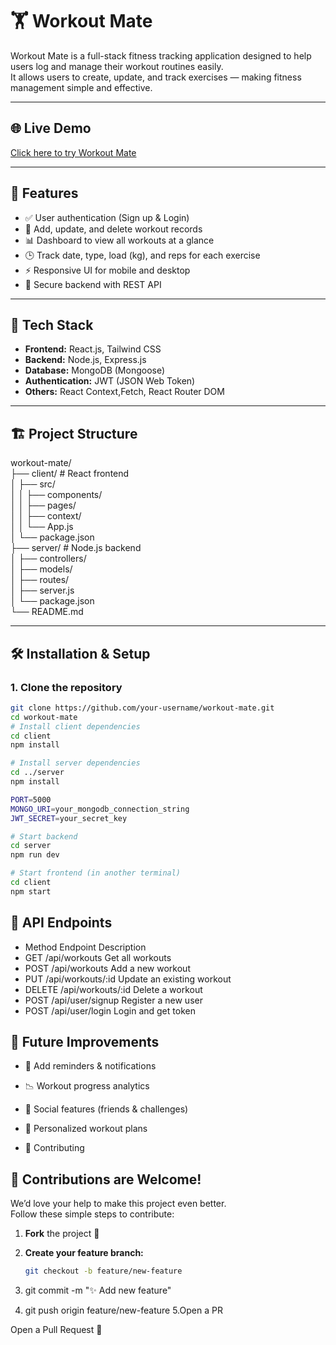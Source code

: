 # 🏋️ Workout Mate

Workout Mate is a full-stack fitness tracking application designed to help users log and manage their workout routines easily.  
It allows users to create, update, and track exercises — making fitness management simple and effective.

---

## 🌐 Live Demo
<a href="https://workout-mate-tan.vercel.app/login" target="_blank" rel="noopener noreferrer">Click here to try Workout Mate</a>


---

## 🚀 Features

- ✅ User authentication (Sign up & Login)  
- 📝 Add, update, and delete workout records  
- 📊 Dashboard to view all workouts at a glance  
- 🕒 Track date, type, load (kg), and reps for each exercise  
- ⚡ Responsive UI for mobile and desktop  
- 💾 Secure backend with REST API

---

## 🧰 Tech Stack

- **Frontend:** React.js, Tailwind CSS  
- **Backend:** Node.js, Express.js  
- **Database:** MongoDB (Mongoose)  
- **Authentication:** JWT (JSON Web Token)  
- **Others:** React Context,Fetch, React Router DOM

---

## 🏗️ Project Structure

workout-mate/  
├── client/ # React frontend  
│ ├── src/  
│ │ ├── components/  
│ │ ├── pages/  
│ │ ├── context/  
│ │ └── App.js  
│ └── package.json  
├── server/ # Node.js backend  
│ ├── controllers/  
│ ├── models/  
│ ├── routes/  
│ ├── server.js  
│ └── package.json  
└── README.md  


---

## 🛠️ Installation & Setup

### 1. Clone the repository
```bash
git clone https://github.com/your-username/workout-mate.git
cd workout-mate
# Install client dependencies
cd client
npm install

# Install server dependencies
cd ../server
npm install

PORT=5000
MONGO_URI=your_mongodb_connection_string
JWT_SECRET=your_secret_key

# Start backend
cd server
npm run dev

# Start frontend (in another terminal)
cd client
npm start
```
## 🧪 API Endpoints
- Method	Endpoint	Description  
- GET	/api/workouts	Get all workouts  
- POST	/api/workouts	Add a new workout
- PUT	/api/workouts/:id	Update an existing workout  
- DELETE	/api/workouts/:id	Delete a workout  
- POST	/api/user/signup	Register a new user  
- POST	/api/user/login	Login and get token  

## 📅 Future Improvements

- 📲 Add reminders & notifications

- 📉 Workout progress analytics

- 🤝 Social features (friends & challenges)

- 💪 Personalized workout plans

- 🤝 Contributing

## 🤝 **Contributions are Welcome!**

We’d love your help to make this project even better.  
Follow these simple steps to contribute:

1. **Fork** the project 🍴

2. **Create your feature branch:**  
   ```bash
   git checkout -b feature/new-feature
3. git commit -m "✨ Add new feature"
4. git push origin feature/new-feature
5.Open a PR
   



Open a Pull Request 🚀




